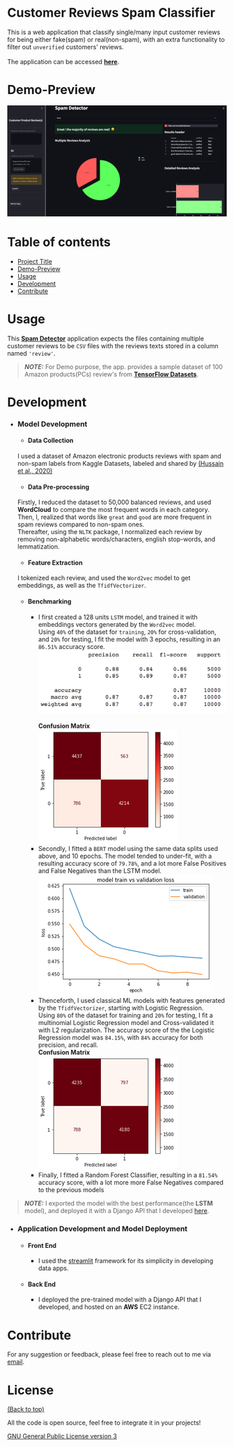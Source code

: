 <!-- Add banner here -->

# Customer Reviews Spam Classifier
This is a web application that classify single/many input customer reviews for being either fake(spam) or real(non-spam), with an extra functionality to filter out `unverified` customers' reviews.<br><br />
The application can be accessed [**here**](https://spamclassifier11.herokuapp.com/).
# Demo-Preview
![Demo](./data/plots/demo.png "Demo")
# Table of contents
- [Project Title](#customer-reviews-spam-classifier)
- [Demo-Preview](#demo-preview)
- [Usage](#usage)
- [Development](#development)
- [Contribute](#contribute)
# Usage
This [**Spam Detector**](https://spamclassifier11.herokuapp.com/) application expects the files containing multiple customer reviews to be `CSV` files with the reviews texts stored in a column named `'review'`. <br />
> **_NOTE:_**  For Demo purpose, the app. provides a sample dataset of 100 Amazon products(PCs) review's from [**TensorFlow Datasets**](https://www.tensorflow.org/datasets/catalog/amazon_us_reviews#amazon_us_reviewspc_v1_00).
# Development
- ### Model Development
  - #### Data Collection
  I used a dataset of Amazon electronic products reviews with spam and non-spam labels from Kaggle Datasets, labeled and shared by [(Hussain et al., 2020)](https://ieeexplore.ieee.org/document/9027828)
  - #### Data Pre-processing
  Firstly, I reduced the dataset to 50,000 balanced reviews, and used **WordCloud** to compare the most frequent words in each category. <br />Then, I, realized that words like `great` and `good` are more frequent in spam reviews compared to non-spam ones. <br />
  Thereafter, using the `NLTK` package, I normalized each review by removing non-alphabetic words/characters, english stop-words, and lemmatization.
  - #### Feature Extraction
  I tokenized each review, and used the `Word2vec` model to get embeddings, as well as the `TfidfVectorizer`.
  - #### Benchmarking
    - I first created a 128 units `LSTM` model, and trained it with embeddings vectors generated by the `Word2vec` model. <br />
      Using `40%` of the dataset for `training`, `20%` for cross-validation, and `20%` for testing, I fit the model with 3 epochs, 
      resulting in an `86.51%` accuracy score.<br />
      ![Classification Report](./data/plots/cr_LSTM.png "C.R.") <br><br />
      **Confusion Matrix** <br />
      ![Confusion Matrix](./data/plots/cm_LSTM.png "C.M.")
    -  Secondly, I fitted a `BERT` model using the same data splits used above, and 10 epochs. The model tended to under-fit, with a resulting accuracy score of `79.78%`, and a lot more False Positives and False Negatives than the LSTM model. <br />
      ![train vs loss](./data/plots/training_BERT.png "t_vs_l")
    -  Thenceforth, I used classical ML models with features generated by the `TfidfVectorizer`, starting with Logistic Regression.<br />
       Using `80%` of the dataset for training and `20%` for testing, I fit a multinomial Logistic Regression model and Cross-validated it with L2 regularization.
       The accuracy score of the the Logistic Regression model was `84.15%`, with `84%` accuracy for both precision, and recall.<br />
       **Confusion Matrix** <br />
      ![Confusion Matrix](./data/plots/cm_LR.png "C.M.")
    - Finally, I fitted a Random Forest Classifier, resulting in a `81.54%` accuracy score, with a lot more more False Negatives compared to the previous models
> **_NOTE:_** I exported the model with the best performance(the **LSTM** model), and deployed it with a Django API that I developed [here]().
- ### Application Development and Model Deployment
  - #### Front End
    - I used the [streamlit](https://streamlit.io/) framework for its simplicity in developing data apps.
  - #### Back End
    - I deployed the pre-trained model with a Django API that I developed, and hosted on an **AWS** EC2 instance.

# Contribute
For any suggestion or feedback, please feel free to reach out to me via [email](mailto:njucesar@gmail.com).
# License
[(Back to top)](#customer-reviews-spam-classifier)

All the code is open source, feel free to integrate it in your projects!

[GNU General Public License version 3](https://opensource.org/licenses/GPL-3.0)
